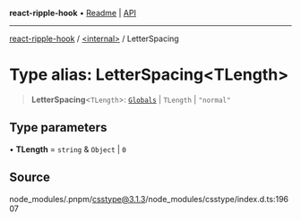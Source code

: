 **react-ripple-hook** • [Readme](../../README.md) \| [API](../../globals.md)

---

[react-ripple-hook](../../README.md) / [\<internal\>](../README.md) / LetterSpacing

# Type alias: LetterSpacing\<TLength\>

> **LetterSpacing**\<`TLength`\>: [`Globals`](Globals.md) \| `TLength` \| `"normal"`

## Type parameters

• **TLength** = `string` & `Object` \| `0`

## Source

node_modules/.pnpm/csstype@3.1.3/node_modules/csstype/index.d.ts:19607
